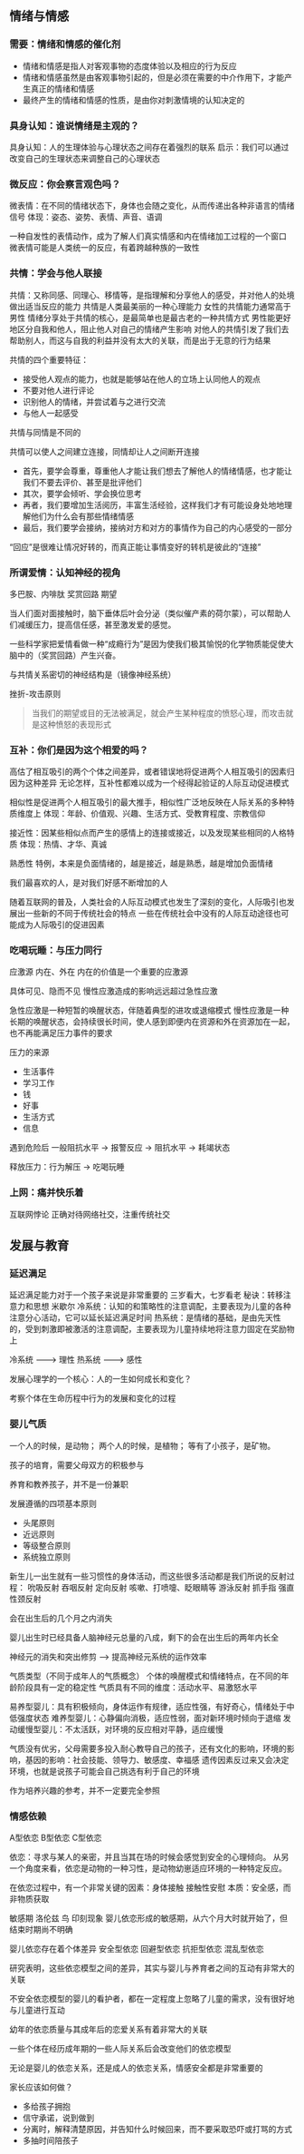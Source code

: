 
## 情绪与情感

### 需要：情绪和情感的催化剂
* 情绪和情感是指人对客观事物的态度体验以及相应的行为反应
* 情绪和情感虽然是由客观事物引起的，但是必须在需要的中介作用下，才能产生真正的情绪和情感
* 最终产生的情绪和情感的性质，是由你对刺激情境的认知决定的

### 具身认知：谁说情绪是主观的？
具身认知：人的生理体验与心理状态之间存在着强烈的联系
启示：我们可以通过改变自己的生理状态来调整自己的心理状态

### 微反应：你会察言观色吗？
微表情：在不同的情绪状态下，身体也会随之变化，从而传递出各种非语言的情绪信号
体现：姿态、姿势、表情、声音、语调

一种自发性的表情动作，成为了解人们真实情感和内在情绪加工过程的一个窗口
微表情可能是人类统一的反应，有着跨越种族的一致性

### 共情：学会与他人联接
共情：又称同感、同理心、移情等，是指理解和分享他人的感受，并对他人的处境做出适当反应的能力
共情是人类最美丽的一种心理能力
女性的共情能力通常高于男性
情绪分享处于共情的核心，是最简单也是最古老的一种共情方式
男性能更好地区分自我和他人，阻止他人对自己的情绪产生影响
对他人的共情引发了我们去帮助别人，而这与自我的利益并没有太大的关联，而是出于无意的行为结果

共情的四个重要特征：
* 接受他人观点的能力，也就是能够站在他人的立场上认同他人的观点
* 不要对他人进行评论
* 识别他人的情绪，并尝试着与之进行交流
* 与他人一起感受

共情与同情是不同的

共情可以使人之间建立连接，同情却让人之间断开连接

* 首先，要学会尊重，尊重他人才能让我们想去了解他人的情绪情感，也才能让我们不要去评价、甚至是批评他们
* 其次，要学会倾听、学会换位思考
* 再者，我们要增加生活阅历，丰富生活经验，这样我们才有可能设身处地地理解他们为什么会有那些情绪情感
* 最后，我们要学会接纳，接纳对方和对方的事情作为自己的内心感受的一部分

“回应”是很难让情况好转的，而真正能让事情变好的转机是彼此的“连接”

### 所谓爱情：认知神经的视角
多巴胺、内啡肽  奖赏回路  期望

当人们面对面接触时，脑下垂体后叶会分泌（类似催产素的荷尔蒙），可以帮助人们减缓压力，提高信任感，甚至激发爱的感觉。

一些科学家把爱情看做一种“成瘾行为”是因为使我们极其愉悦的化学物质能促使大脑中的（奖赏回路）产生兴奋。

与共情关系密切的神经结构是（镜像神经系统）

挫折-攻击原则
> 当我们的期望或目的无法被满足，就会产生某种程度的愤怒心理，而攻击就是这种愤怒的表现形式

### 互补：你们是因为这个相爱的吗？

高估了相互吸引的两个个体之间差异，或者错误地将促进两个人相互吸引的因素归因为这种差异
无论怎样，互补性都难以成为一个经得起验证的人际互动促进模式

相似性是促进两个人相互吸引的最大推手，相似性广泛地反映在人际关系的多种特质维度上
体现：年龄、价值观、兴趣、生活方式、受教育程度、宗教信仰

接近性：因某些相似点而产生的感情上的连接或接近，以及发现某些相同的人格特质
体现：热情、才华、真诚

熟悉性
特例，本来是负面情绪的，越是接近，越是熟悉，越是增加负面情绪

我们最喜欢的人，是对我们好感不断增加的人

随着互联网的普及，人类社会的人际互动模式也发生了深刻的变化，人际吸引也发展出一些新的不同于传统社会的特点
一些在传统社会中没有的人际互动途径也可能成为人际吸引的促进因素

### 吃喝玩睡：与压力同行
应激源
内在、外在
内在的价值是一个重要的应激源

具体可见、隐而不见
慢性应激造成的影响远远超过急性应激

急性应激是一种短暂的唤醒状态，伴随着典型的进攻或退缩模式
慢性应激是一种长期的唤醒状态，会持续很长时间，使人感到即便内在资源和外在资源加在一起，也不再能满足压力事件的要求

压力的来源
* 生活事件
* 学习工作
* 钱
* 好事
* 生活方式
* 信息

遇到危险后
一般阻抗水平 -> 报警反应 -> 阻抗水平 -> 耗竭状态

释放压力：行为解压 -> 吃喝玩睡

### 上网：痛并快乐着

互联网悖论
正确对待网络社交，注重传统社交

## 发展与教育
### 延迟满足
延迟满足能力对于一个孩子来说是非常重要的
三岁看大，七岁看老
秘诀：转移注意力和思想
米歇尔
冷系统：认知的和策略性的注意调配，主要表现为儿童的各种注意分心活动，它可以延长延迟满足时间
热系统：是情绪的基础，是由先天性的，受到刺激即被激活的注意调配，主要表现为儿童持续地将注意力固定在奖励物上

冷系统 ---> 理性
热系统 ---> 感性

发展心理学的一个核心：人的一生如何成长和变化？

考察个体在生命历程中行为的发展和变化的过程

### 婴儿气质
一个人的时候，是动物；
两个人的时候，是植物；
等有了小孩子，是矿物。

孩子的培育，需要父母双方的积极参与

养育和教养孩子，并不是一份兼职

发展遵循的四项基本原则
* 头尾原则
* 近远原则
* 等级整合原则
* 系统独立原则

新生儿一出生就有一些习惯性的身体活动，而这些很多活动都是我们所说的反射过程：
吮吸反射
吞咽反射
定向反射
咳嗽、打喷嚏、眨眼睛等
游泳反射
抓手指
强直性颈反射

会在出生后的几个月之内消失

婴儿出生时已经具备人脑神经元总量的八成，剩下的会在出生后的两年内长全

神经元的消失和突出修剪  --> 提高神经元系统的运作效率

气质类型（不同于成年人的气质概念）
个体的唤醒模式和情绪特点，在不同的年龄阶段具有一定的稳定性
气质具有不同的维度：活动水平、易激怒水平

易养型婴儿：具有积极倾向，身体运作有规律，适应性强，有好奇心，情绪处于中低强度状态
难养型婴儿：心静偏向消极，适应性弱，面对新环境时倾向于退缩
发动缓慢型婴儿：不太活跃，对环境的反应相对平静，适应缓慢

气质没有优劣，父母需要多投入耐心教导自己的孩子，还有文化的影响，环境的影响，基因的影响：社会技能、领导力、敏感度、幸福感
遗传因素反过来又会决定环境，也就是说孩子可能会自己挑选有利于自己的环境

作为培养兴趣的参考，并不一定要完全参照

### 情感依赖

A型依恋
B型依恋
C型依恋

依恋：寻求与某人的亲密，并且当其在场的时候会感觉到安全的心理倾向。
从另一个角度来看，依恋是动物的一种习性，是动物幼崽适应环境的一种特定反应。

在依恋过程中，有一个非常关键的因素：身体接触
接触性安慰
本质：安全感，而非物质获取

敏感期
洛伦兹  鸟  印刻现象
婴儿依恋形成的敏感期，从六个月大时就开始了，但结束时期尚不明确

婴儿依恋存在着个体差异
安全型依恋
回避型依恋
抗拒型依恋
混乱型依恋

研究表明，这些依恋模型之间的差异，其实与婴儿与养育者之间的互动有非常大的关联

不安全依恋模型的婴儿的看护者，都在一定程度上忽略了儿童的需求，没有很好地与儿童进行互动

幼年的依恋质量与其成年后的恋爱关系有着非常大的关联

一些个体在经历成年期的一些人际关系后会改变他们的依恋模型

无论是婴儿的依恋关系，还是成人的依恋关系，情感安全都是非常重要的

家长应该如何做？
* 多给孩子拥抱
* 信守承诺，说到做到
* 分离时，解释清楚原因，并告知什么时候回来，而不要采取恐吓或打骂的方式
* 多抽时间陪孩子


























